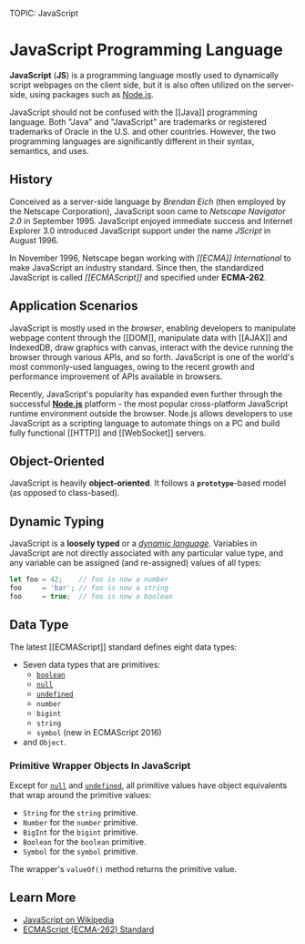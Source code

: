 TOPIC: JavaScript

# JavaScript Programming Language

**JavaScript** (**JS**) is a programming language mostly used to dynamically script webpages on the client
side, but it is also often utilized on the server-side, using packages such as [Node.js](http://nodejs.org/).

JavaScript should not be confused with the [[Java]] programming language.
Both "Java" and
"JavaScript" are trademarks or registered trademarks of Oracle in the U.S. and other countries.
However, the two programming languages are significantly different in their syntax, semantics, and uses.

## History

Conceived as a server-side language by *Brendan Eich* (then employed by the Netscape Corporation),
JavaScript soon came to *Netscape Navigator 2.0* in September 1995. JavaScript enjoyed immediate success
and Internet Explorer 3.0 introduced JavaScript support under the name *JScript* in August 1996.

In November 1996, Netscape began working with *[[ECMA]] International* to make JavaScript an industry
standard. Since then, the standardized JavaScript is called *[[ECMAScript]]* and specified under **ECMA-262**.

## Application Scenarios

JavaScript is mostly used in the *browser*, enabling developers to manipulate webpage content through
the [[DOM]], manipulate data with [[AJAX]] and IndexedDB, draw graphics with canvas, interact with
the device running the browser through various APIs, and so forth. JavaScript is one of the world's most
commonly-used languages, owing to the recent growth and performance
improvement of APIs available in browsers.

Recently, JavaScript's popularity has expanded even further through the successful **[Node.js](http://nodejs.org/)**
platform - the most popular cross-platform JavaScript runtime environment outside the browser.
Node.js allows developers to use JavaScript as a scripting language to automate things on a PC and
build fully functional [[HTTP]] and [[WebSocket]] servers.

## Object-Oriented

JavaScript is heavily **object-oriented**. It follows a **`prototype`**-based model (as opposed to class-based).

## Dynamic Typing

JavaScript is a **loosely typed** or a *[dynamic language](/en/glossary/dynamic_programming_language)*.
Variables in JavaScript are not directly associated with any particular value type, and any variable
can be assigned (and re-assigned) values of all types:

```javascript
let foo = 42;    // foo is now a number
foo     = 'bar'; // foo is now a string
foo     = true;  // foo is now a boolean
```

## Data Type

The latest [[ECMAScript]] standard defines eight data types:

- Seven data types that are primitives:
    - [`boolean`](/en/webfrontend/Boolean)
    - [`null`](/en/webfrontend/null)
    - [`undefined`](/en/webfrontend/undefined)
    - `number`
    - `bigint`
    - `string`
    - `symbol` (new in ECMAScript 2016)
- and `Object`.

### Primitive Wrapper Objects In JavaScript

Except for [`null`](/en/webfrontend/null) and [`undefined`](/en/webfrontend/undefined), all
primitive values have object equivalents that wrap around the primitive values:

- `String` for the `string` primitive.
- `Number` for the `number` primitive.
- `BigInt` for the `bigint` primitive.
- `Boolean` for the `boolean` primitive.
- `Symbol` for the `symbol` primitive.

The wrapper's `valueOf()` method returns the primitive value.

## Learn More

- [JavaScript on Wikipedia](https://en.wikipedia.org/wiki/JavaScript)
- [ECMAScript (ECMA-262) Standard](http://www.ecma-international.org/publications/standards/Ecma-262.htm)
